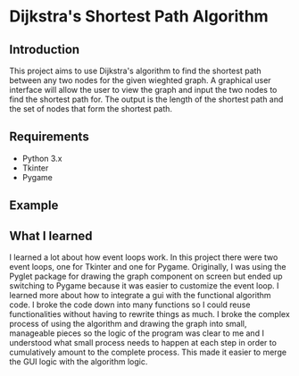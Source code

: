 # Dijkstra's Shortest Path Algorithm

## Introduction
This project aims to use Dijkstra's algorithm to find the shortest path between any two nodes for the given wieghted graph. A graphical user interface will allow the user to view the graph and input the two nodes to find the shortest path for. The output is the length of the shortest path and the set of nodes that form the shortest path.
## Requirements
 - Python 3.x
 - Tkinter
 - Pygame
## Example
## What I learned
I learned a lot about how event loops work. In this project there were two event loops, one for Tkinter and one for Pygame. Originally, I was using the Pyglet package for drawing the graph component on screen but ended up switching to Pygame because it was easier to customize the event loop. I learned more about how to integrate a gui with the functional algorithm code. I broke the code down into many functions so I could reuse functionalities without having to rewrite things as much. I broke the complex process of using the algorithm and drawing the graph into small, manageable pieces so the logic of the program was clear to me and I understood what small process needs to happen at each step in order to cumulatively amount to the complete process. This made it easier to merge the GUI logic with the algorithm logic. 
